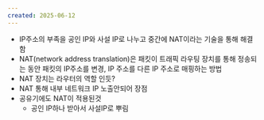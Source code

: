 ```yaml
---
created: 2025-06-12
---
```

- IP주소의 부족을 공인 IP와 사설 IP로 나누고 중간에 NAT이라는 기술을 통해 해결함
- NAT(network address translation)은 패킷이 트래픽 라우팅 장치를 통해 정송되는 동안 패킷의 IP주소를 변경, IP 주소를 다른 IP 주소로 매핑하는 방법
- NAT 장치는 라우터의 역할 인듯?
- NAT 통해 내부 네트워크 IP 노출안되어 장점
- 공유기에도 NAT이 적용된것
	- 공인 IP하나 받아서 사설IP로 뿌림